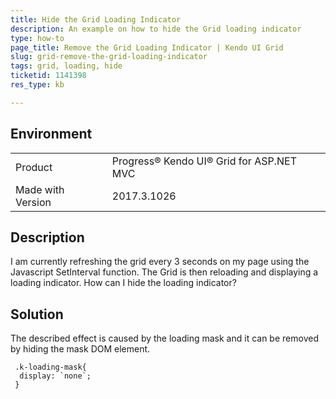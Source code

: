 ```yaml
---
title: Hide the Grid Loading Indicator
description: An example on how to hide the Grid loading indicator
type: how-to
page_title: Remove the Grid Loading Indicator | Kendo UI Grid
slug: grid-remove-the-grid-loading-indicator
tags: grid, loading, hide
ticketid: 1141398
res_type: kb

---
```


## Environment
<table>
 <tr>
  <td>Product</td>
  <td>Progress® Kendo UI® Grid for ASP.NET MVC</td>
 </tr> <tr>
  <td>Made with Version</td>
  <td>2017.3.1026</td>
 </tr>
</table>


## Description
I am currently refreshing the grid every 3 seconds on my page using the Javascript SetInterval function.  The Grid is then reloading and displaying a loading indicator. How can I hide the loading indicator?

## Solution
The described effect is caused by the loading mask and it can be removed by hiding the mask DOM element.  
  
```
 .k-loading-mask{
  display: `none`;
 }
```
